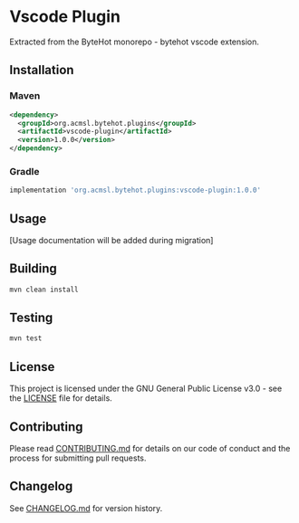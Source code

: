 # Vscode Plugin

Extracted from the ByteHot monorepo - bytehot vscode extension.

## Installation

### Maven
```xml
<dependency>
  <groupId>org.acmsl.bytehot.plugins</groupId>
  <artifactId>vscode-plugin</artifactId>
  <version>1.0.0</version>
</dependency>
```

### Gradle
```gradle
implementation 'org.acmsl.bytehot.plugins:vscode-plugin:1.0.0'
```

## Usage

[Usage documentation will be added during migration]

## Building

```bash
mvn clean install
```

## Testing

```bash
mvn test
```

## License

This project is licensed under the GNU General Public License v3.0 - see the [LICENSE](LICENSE) file for details.

## Contributing

Please read [CONTRIBUTING.md](CONTRIBUTING.md) for details on our code of conduct and the process for submitting pull requests.

## Changelog

See [CHANGELOG.md](CHANGELOG.md) for version history.

